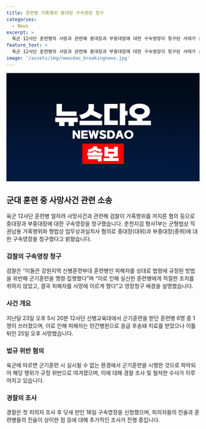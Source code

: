 ```yaml
---
title: 훈련병 가혹행위 중대장 구속영장 청구
categories:
  - News
excerpt: >
  육군 12사단 훈련병의 사망과 관련해 중대장과 부중대장에 대한 구속영장이 청구된 사태가 공개되었다. 춘천지검 형사1부는 가혹행위와 업무상과실치사 혐의로 영장을 청구했으며, 사망한 훈련병의 상태가 악화됨에도 적절한 조치를 취하지 않은 것으로 파악되었다. 검찰은 이들에 대한 구속 전 피의자 심문을 예정했고, 육군은 사건을 경찰에 이첩한 것으로 확인되었다. 피의자들은 일부 사실관계에 대해 다른 진술을 한 것으로 전해졌다. 
feature_text: >
  육군 12사단 훈련병의 사망과 관련해 중대장과 부중대장에 대한 구속영장이 청구된 사태가 공개되었다. 춘천지검 형사1부는 가혹행위와 업무상과실치사 혐의로 영장을 청구했으며, 사망한 훈련병의 상태가 악화됨에도 적절한 조치를 취하지 않은 것으로 파악되었다. 검찰은 이들에 대한 구속 전 피의자 심문을 예정했고, 육군은 사건을 경찰에 이첩한 것으로 확인되었다. 피의자들은 일부 사실관계에 대해 다른 진술을 한 것으로 전해졌다. 
image: '/assets/img/newsdao_breakingnews.jpg'
---
```


<p><img src="/assets/img/newsdao_breakingnews.jpg" alt="firstkoreanews 속보" /></p>

<h2 data-ke-size="size26">군대 훈련 중 사망사건 관련 소송</h2>

<p data-ke-size="size16">육군 12사단 훈련병 얼차려 사망사건과 관련해 검찰이 가혹행위를 저지른 혐의 등으로 중대장과 부중대장에 대한 구속영장을 청구했습니다. 춘천지검 형사1부는 군형법상 직권남용 가혹행위와 형법상 업무상과실치사 혐의로 중대장(대위)과 부중대장(중위)에 대한 구속영장을 청구했다고 밝혔습니다.</p>

<h3>검찰의 구속영장 청구</h3>

<p data-ke-size="size16">검찰은 “이들은 강원지역 신병훈련부대 훈련병인 피해자를 상대로 법령에 규정된 방법을 위반해 군기훈련을 명령·집행했다”며 “이로 인해 실신한 훈련병에게 적절한 조치를 취하지 않았고, 결국 피해자를 사망에 이르게 했다”고 영장청구 배경을 설명했습니다.</p>

<h3>사건 개요</h3>

<p data-ke-size="size16">지난달 23일 오후 5시 20분 12사단 신병교육대에서 군기훈련을 받던 훈련병 6명 중 1명이 쓰러졌으며, 이로 인해 피해자는 민간병원으로 응급 후송돼 치료를 받았으나 이틀 뒤인 25일 오후 사망했습니다.</p>

<h3>법규 위반 혐의</h3>

<p data-ke-size="size16">육군에 따르면 군기훈련 시 실시될 수 없는 환경에서 군기훈련을 시행한 것으로 파악되어 해당 행위가 규정 위반으로 여겨졌으며, 이에 대해 경찰 조사 및 철저한 수사가 이루어지고 있습니다.</p>

<h3>경찰의 조사</h3>

<p data-ke-size="size16">경찰은 첫 피의자 조사 후 닷새 만인 18일 구속영장을 신청했으며, 피의자들의 진술과 훈련병들의 진술이 상이한 점 등에 대해 추가적인 조사가 진행 중입니다.</p>

